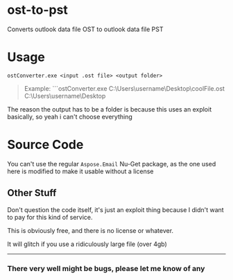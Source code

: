 # ost-to-pst
Converts outlook data file OST to outlook data file PST

# Usage

```ostConverter.exe <input .ost file> <output folder>```
> Example: ```ostConverter.exe C:\Users\username\Desktop\coolFile.ost C:\Users\username\Desktop

The reason the output has to be a folder is because this uses an exploit basically, so yeah i can't choose everything

# Source Code
You can't use the regular `Aspose.Email` Nu-Get package, as the one used here is modified to make it usable without a license

## Other Stuff
Don't question the code itself, it's just an exploit thing because I didn't want to pay for this kind of service.

This is obviously free, and there is no license or whatever.

It will glitch if you use a ridiculously large file (over 4gb)

---

### There very well might be bugs, please let me know of any

